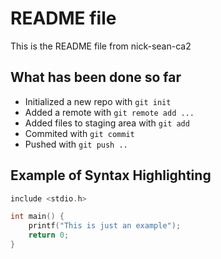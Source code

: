 # README file
This is the README file from nick-sean-ca2

## What has been done so far
* Initialized a new repo with `git init`
* Added a remote with `git remote add ...`
* Added files to staging area with `git add`
* Commited with `git commit`
* Pushed with `git push ..`

## Example of Syntax Highlighting
```c
include <stdio.h>

int main() {
	printf("This is just an example");
	return 0;
} 
```
